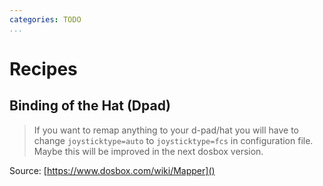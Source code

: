 ```yaml
---
categories: TODO
...
```


# Recipes

## Binding of the Hat (Dpad)

> If you want to remap anything to your d-pad/hat you will have to change `joysticktype=auto` to `joysticktype=fcs` in configuration file. Maybe this will be improved in the next dosbox version.

Source: [https://www.dosbox.com/wiki/Mapper]()